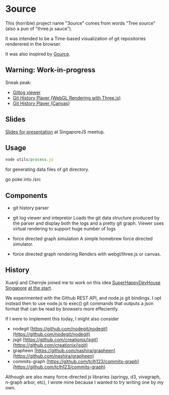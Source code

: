 3ource
======

This (horrible) project name "3ource" comes from words "Tree source" (also a pun of "three.js sauce").

It was intended to be a Time-based visualization of git repositories renderered in the browser.

It was also inspired by [Gource](https://code.google.com/p/gource/).

## Warning: Work-in-progress

Sneak peak:
- [Gitlog viewer](https://zz85.github.io/3ource/src/timeline.html)
- [Git History Player (WebGL Rendering with Three.js)](https://zz85.github.io/3ource/src/flow_webgl.html)
- [Git History Player (Canvas)](https://zz85.github.io/3ource/src/flow.html)

## Slides
[Slides for presentation](https://slides.com/zz85/git-visualization-js/) at SingaporeJS meetup.


## Usage


```js
node utils/process.js
```
for generating data files of git directory.

go poke into /src

## Components
- git history parser

- git log viewer and intepretor
Loads the git data structure produced by the parser and display both the logs and a pretty git graph. Viewer uses virtual rendering to support huge number of logs

- force directed graph simulation
A simple homebrew force directed simulator.

- force directed graph rendering
Renders with webgl/three.js or canvas.

## History

Xuanji and Chernjie joined me to work on this idea  [SuperHappyDevHouse Singapore](https://www.facebook.com/shdhsg) [at the start](http://www.superhappydevhouse.sg/w/page/65152011/SHDH%203%20Current%20Projects).

We experimented with the Github REST API, and node.js git bindings. I opt instead then to use node.js to exec() git commands that outputs a json format that can be read by browsers more effeciently.

If I were to implement this today, I might also consider
- nodegit [https://github.com/nodegit/nodegit](https://github.com/nodegit/nodegit)
- jsgit [https://github.com/creationix/jsgit](https://github.com/creationix/jsgit)
- grapheen [https://github.com/nashira/grapheen](https://github.com/nashira/grapheen)
- commits-graph [https://github.com/tclh123/commits-graph](https://github.com/tclh123/commits-graph)

Although are also many force-directed js libraries (springy, d3, vivagraph, n-graph arbor, etc), I wrote mine because I wanted to try writing one by my own.